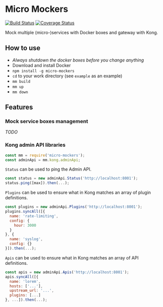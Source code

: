 # Micro Mockers

[![Build Status](https://travis-ci.org/Wiredcraft/micro-mockers.svg?branch=master)](https://travis-ci.org/Wiredcraft/micro-mockers) [![Coverage Status](https://coveralls.io/repos/github/Wiredcraft/micro-mockers/badge.svg?branch=master)](https://coveralls.io/github/Wiredcraft/micro-mockers?branch=master)

Mock multiple (micro-)services with Docker boxes and gateway with Kong.

## How to use

- _Always shutdown the docker boxes before you change anything_
- Download and install Docker
- `npm install -g micro-mockers`
- `cd` to your work directory (see `example` as an example)
- `mm build`
- `mm up`
- `mm down`

## Features

### Mock service boxes management

_TODO_

### Kong admin API libraries

```js
const mm = require('micro-mockers');
const adminApi = mm.kong.adminApi;
```

`Status` can be used to ping the Admin API.

```js
const status = new adminApi.Status('http://localhost:8001');
status.ping([max]).then(...);
```

`Plugins` can be used to ensure what in Kong matches an array of plugin definitions.

```js
const plugins = new adminApi.Plugins('http://localhost:8001');
plugins.syncAll([{
  name: 'rate-limiting',
  config: {
    hour: 3000
  }
}, {
  name: 'syslog',
  config: {}
}]).then(...);
```

`Apis` can be used to ensure what in Kong matches an array of API definitions.

```js
const apis = new adminApi.Apis('http://localhost:8001');
apis.syncAll([{
  name: 'lorem',
  hosts: ['...'],
  upstream_url: '...',
  plugins: [...]
}, ...]).then(...);
```
